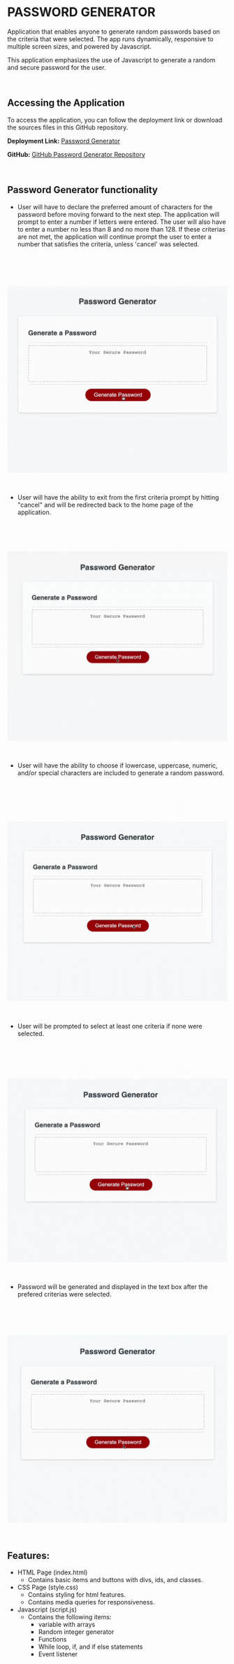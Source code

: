 # PASSWORD GENERATOR

Application that enables anyone  to generate random passwords based on the criteria that were selected. The app runs dynamically, responsive to multiple screen sizes, and powered by Javascript.

This application emphasizes the use of Javascript to generate a random and secure password for the user.

<br>

##  Accessing the Application

To access the application, you can follow the deployment link or download the sources files in this GitHub repository.

<p><strong>Deployment Link:</strong> <a href="https://itsdenmat.github.io/password_generator/">Password Generator</a></p>

<p><strong>GitHub:</strong> <a href="https://github.com/itsDenMat/password_generator">GitHub Password Generator Repository</a></p>

<br>

## Password Generator functionality

* User will have to declare the preferred amount of characters for the password before moving forward to the next step. The application will prompt to enter a number if letters were entered. The user will also have to enter a number no less than 8 and no more than 128. If these criterias are not met, the application will continue prompt the user to enter a number that satisfies the criteria, unless 'cancel' was selected.

<p align="center"><img src= "https://raw.githubusercontent.com/itsDenMat/password_generator/main/Assets/functionality_1.gif" height="500" width="600"></p>

<br>

* User will have the ability to exit from the first criteria prompt by hitting "cancel" and will be redirected back to the home page of the application.

<p align="center"><img src = "https://raw.githubusercontent.com/itsDenMat/password_generator/main/Assets/functionality_2.gif" height="500" width="600"></p>

<br>

* User will have the ability to choose if lowercase, uppercase, numeric, and/or special characters are included to generate a random password.

<p align="center"><img src = "https://raw.githubusercontent.com/itsDenMat/password_generator/main/Assets/functionality_3.gif" height="500" width="600"></p>

<br>

* User will be prompted to select at least one criteria if none were selected.

<p align="center"><img src = "https://raw.githubusercontent.com/itsDenMat/password_generator/main/Assets/functionality_4.gif" height="500" width="600"></p>

<br>

* Password will be generated and displayed in the text box after the prefered criterias were selected.

<p align="center"><img src ="https://raw.githubusercontent.com/itsDenMat/password_generator/main/Assets/functionality_5.gif" height="500" width="600"></p>

<br>

## Features:
* HTML Page (index.html)
    * Contains basic items and buttons with divs, ids, and classes.
* CSS Page (style.css)
    * Contains styling for html features.
    * Contains media queries for responsiveness.
* Javascript (script.js)
    * Contains the following items:
        * variable with arrays
        * Random integer generator
        * Functions
        * While loop, if, and if else statements
        * Event listener